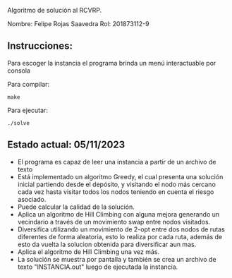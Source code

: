 Algoritmo de solución al RCVRP.

Nombre: Felipe Rojas Saavedra
Rol:    201873112-9


## Instrucciones:
Para escoger la instancia el programa brinda un menú interactuable por consola

Para compilar:
```
make
```
Para ejecutar:
```
./solve
```

## Estado actual:  05/11/2023
- El programa es capaz de leer una instancia a partir de un archivo de texto
- Está implementado un algoritmo Greedy, el cual presenta una solución inicial partiendo desde el depósito, y visitando el nodo más cercano cada vez hasta visitar todos los nodos teniendo en cuenta el riesgo asociado.
- Puede calcular la calidad de la solución.
- Aplica un algoritmo de Hill Climbing con alguna mejora generando un vecindario a través de un movimiento swap entre nodos visitados.
- Diversifica utilizando un movimiento de 2-opt entre dos nodos de rutas diferentes de forma aleatoria, esto lo realiza por cada ruta, además de esto da vuelta la solucion obtenida para diversificar aun mas.
- Aplica el algoritmo de Hill Climbing una vez más.
- La solución se muestra por pantalla y también se crea un archivo de texto "INSTANCIA.out" luego de ejecutada la instancia.